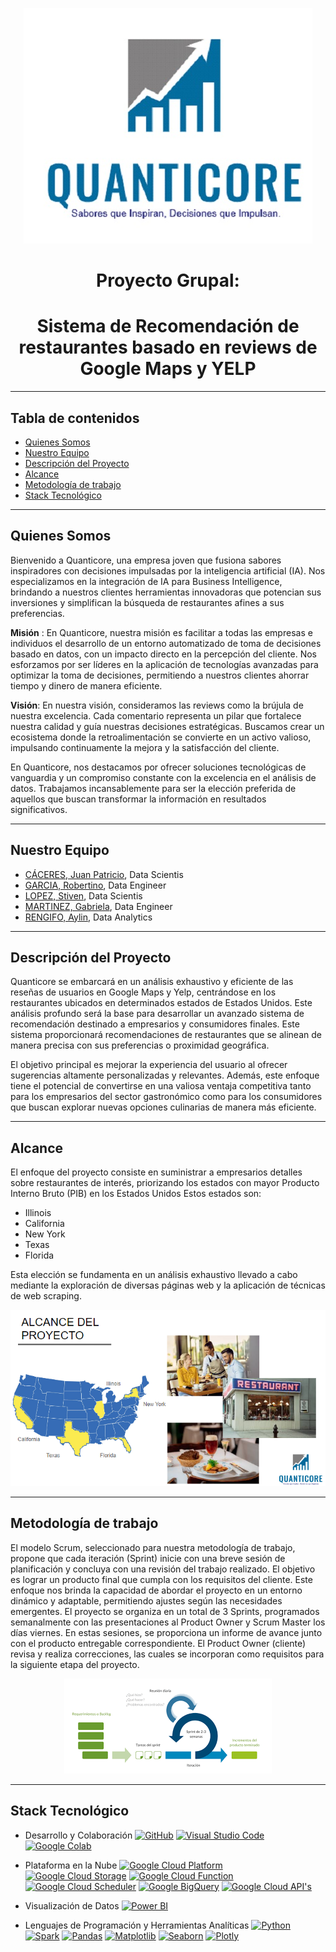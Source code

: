 <p align="center"><img src="img/logo.jpg" alt="Data Warehouse Process"></p>

<h1 align=center> Proyecto Grupal: 
<h1 align=center>Sistema de Recomendación de restaurantes basado en reviews de Google Maps y YELP </h1>

---

## **Tabla de contenidos**

- [Quienes Somos](#quienes-somos)
- [Nuestro Equipo](#nuestro-equipo)
- [Descripción del Proyecto](#descripción-del-proyecto)
- [Alcance](#alcance)
- [Metodología de trabajo](#metodología-de-trabajo)
- [Stack Tecnológico](#stack-tecnológico)


----

<div id="Quienes-Somos"/>

## **Quienes Somos**

Bienvenido a Quanticore, una empresa joven que fusiona sabores inspiradores con decisiones impulsadas por la inteligencia artificial (IA). Nos especializamos en la integración de IA para Business Intelligence, brindando a nuestros clientes herramientas innovadoras que potencian sus inversiones y simplifican la búsqueda de restaurantes afines a sus preferencias.

**Misión** :
En Quanticore, nuestra misión es facilitar a todas las empresas e individuos el desarrollo de un entorno automatizado de toma de decisiones basado en datos, con un impacto directo en la percepción del cliente. Nos esforzamos por ser líderes en la aplicación de tecnologías avanzadas para optimizar la toma de decisiones, permitiendo a nuestros clientes ahorrar tiempo y dinero de manera eficiente.

**Visión**:
En nuestra visión, consideramos las reviews como la brújula de nuestra excelencia. Cada comentario representa un pilar que fortalece nuestra calidad y guía nuestras decisiones estratégicas. Buscamos crear un ecosistema donde la retroalimentación se convierte en un activo valioso, impulsando continuamente la mejora y la satisfacción del cliente.

En Quanticore, nos destacamos por ofrecer soluciones tecnológicas de vanguardia y un compromiso constante con la excelencia en el análisis de datos. Trabajamos incansablemente para ser la elección preferida de aquellos que buscan transformar la información en resultados significativos.

---

<div id="Nuestro-Equipo"/>

## **Nuestro Equipo**

- [CÁCERES, Juan Patricio](https://github.com/Sanosuke298), Data Scientis
- [GARCIA, Robertino](https://github.com/RobertinoS), Data Engineer
- [LOPEZ, Stiven](https://github.com/StivenLopez712), Data Scientis
- [MARTINEZ, Gabriela](https://github.com/magamahae), Data Engineer
- [RENGIFO, Aylin](https://github.com/AylinRengifo), Data Analytics

---

## **Descripción del Proyecto**
Quanticore se embarcará en un análisis exhaustivo y eficiente de las reseñas de usuarios en Google Maps y Yelp, centrándose en los restaurantes ubicados en determinados estados de Estados Unidos. Este análisis profundo será la base para desarrollar un avanzado sistema de recomendación destinado a empresarios y consumidores finales. Este sistema proporcionará recomendaciones de restaurantes que se alinean de manera precisa con sus preferencias o proximidad geográfica.

El objetivo principal es mejorar la experiencia del usuario al ofrecer sugerencias altamente personalizadas y relevantes. Además, este enfoque tiene el potencial de convertirse en una valiosa ventaja competitiva tanto para los empresarios del sector gastronómico como para los consumidores que buscan explorar nuevas opciones culinarias de manera más eficiente.
<br>

----


<div id="Alcance"/>

## **Alcance**
El enfoque del proyecto consiste en suministrar a empresarios detalles sobre restaurantes de interés, priorizando los estados con mayor Producto Interno Bruto (PIB) en los Estados Unidos
Estos estados son:
- Illinois
- California
- New York
- Texas 
- Florida
  
 Esta elección se fundamenta en un análisis exhaustivo llevado a cabo mediante la exploración de diversas páginas web y la aplicación de técnicas de web scraping.

<p align="center"><img src="img\alcance.png"></p>

----
<div id="Metodología-de-Trabajo"/>

## **Metodología de trabajo**
El modelo Scrum, seleccionado para nuestra metodología de trabajo, propone que cada iteración (Sprint) inicie con una breve sesión de planificación y concluya con una revisión del trabajo realizado. El objetivo es lograr un producto final que cumpla con los requisitos del cliente.
Este enfoque nos brinda la capacidad de abordar el proyecto en un entorno dinámico y adaptable, permitiendo ajustes según las necesidades emergentes.
El proyecto se organiza en un total de 3 Sprints, programados semanalmente con las presentaciones al Product Owner y Scrum Master los días viernes. En estas sesiones, se proporciona un informe de avance junto con el producto entregable correspondiente. El Product Owner (cliente) revisa y realiza correcciones, las cuales se incorporan como requisitos para la siguiente etapa del proyecto.


<p align="center"><img src="img\scrum copy.png"></p>

---

<div id="Stack-Tecnológico"/>

## **Stack Tecnológico**



-  Desarrollo y Colaboración
[![GitHub](https://img.shields.io/badge/GitHub-repository-blue)](https://github.com/) [![Visual Studio Code](https://img.shields.io/badge/Visual%20Studio%20Code-IDE-blueviolet)](https://code.visualstudio.com/) [![Google Colab](https://img.shields.io/badge/Google%20Colab-cloud-orange)](https://colab.research.google.com/)

- Plataforma en la Nube
[![Google Cloud Platform](https://img.shields.io/badge/Google%20Cloud%20Platform-active-brightgreen)](https://cloud.google.com/) [![Google Cloud Storage](https://img.shields.io/badge/Google%20Cloud%20Storage-cloud-blue)](https://cloud.google.com/storage) [![Google Cloud Function](https://img.shields.io/badge/Google%20Cloud%20Function-serverless-brightgreen)](https://cloud.google.com/functions) [![Google Cloud Scheduler](https://img.shields.io/badge/Google%20Cloud%20Scheduler-scheduling-yellow)](https://cloud.google.com/scheduler) [![Google BigQuery](https://img.shields.io/badge/Google%20BigQuery-analytics-blue)](https://cloud.google.com/bigquery) [![Google Cloud API's](https://img.shields.io/badge/Google%20Cloud%20API's-api-lightgrey)](https://cloud.google.com/apis)

- Visualización de Datos
[![Power BI](https://img.shields.io/badge/Power%20BI-visualization-yellow)](https://powerbi.microsoft.com/)

- Lenguajes de Programación y Herramientas Analíticas
[![Python](https://img.shields.io/badge/Python-programming-blue)](https://www.python.org/) [![Spark](https://img.shields.io/badge/Spark-distributed%20processing-yellow)](https://spark.apache.org/) [![Pandas](https://img.shields.io/badge/Pandas-data%20manipulation-blue)](https://pandas.pydata.org/) [![Matplotlib](https://img.shields.io/badge/Matplotlib-data%20visualization-orange)](https://matplotlib.org/) [![Seaborn](https://img.shields.io/badge/Seaborn-data%20visualization-blueviolet)](https://seaborn.pydata.org/) [![Plotly](https://img.shields.io/badge/Plotly-interactive%20visualization-brightgreen)](https://plotly.com/)
